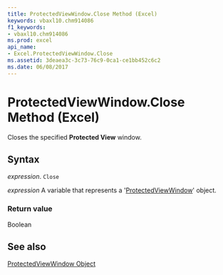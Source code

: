 ```yaml
---
title: ProtectedViewWindow.Close Method (Excel)
keywords: vbaxl10.chm914086
f1_keywords:
- vbaxl10.chm914086
ms.prod: excel
api_name:
- Excel.ProtectedViewWindow.Close
ms.assetid: 3deaea3c-3c73-76c9-0ca1-ce1bb452c6c2
ms.date: 06/08/2017
---
```



# ProtectedViewWindow.Close Method (Excel)

Closes the specified  **Protected View** window.


## Syntax

 _expression_. `Close`

 _expression_ A variable that represents a '[ProtectedViewWindow](Excel.ProtectedViewWindow.md)' object.


### Return value

Boolean


## See also


[ProtectedViewWindow Object](Excel.ProtectedViewWindow.md)

